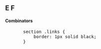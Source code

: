 ## E F
#### **Combinators**

<div>
<ul class="add-css-in-html-without-align">
    <pre>
    section .links {
        border: 1px solid black;
    }</pre>
</ul>
</div>
